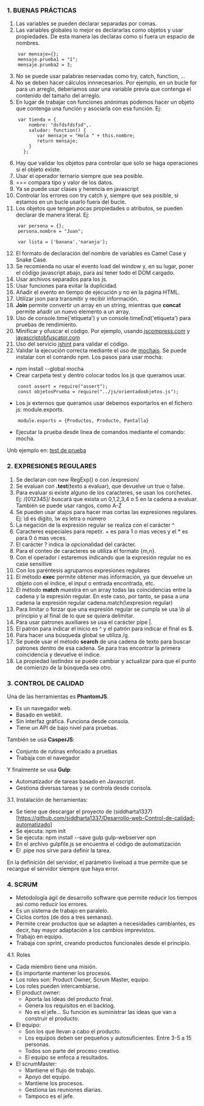 ### 1. BUENAS PRÁCTICAS

1. Las variables se pueden declarar separadas por comas.
2. Las variables globales lo mejor es declararlas como objetos y usar propiedades. De esta manera las declaras como si fuera un espacio de nombres.
```
    var mensaje={};
    mensaje.prueba1 = "1";
    mensaje.prueba2 = 3; 
```
3. No se puede usar palabras reservadas como try, catch, function, ...
4. No se deben hacer cálculos innnecesarios. Por ejemplo, en un bucle for para un arreglo, deberiamos usar una variable previa que contenga el contenido del tamaño del arreglo.
5. En lugar de trabajar con funciones anónimas podemos hacer un objeto que contenga una función y asociarla con esa función. Ej:
```
    var tienda = {
        nombre: "dsfdsfdsfsd",.
        saludar: function() {
           var mensaje = "Hola " + this.nombre;
           return mensaje;
        }
      };
```
6. Hay que validar los objetos para controlar que solo se haga operaciones si el objeto existe.
7. Usar el operador ternario siempre que sea posible.
8. === compara tipo y valor de los datos.
9. Ya se puede usar clases y herencia en javascript
10. Controlar los errores con try catch y, siempre que sea posible, si estamos en un bucle usarlo fuera del bucle.
11. Los objetos que tengan pocas propiedades o atributos, se pueden declarar de manera literal. Ej:
```
    var persona = {};
    persona.nombre = "Juan";
    
    var lista = ['banana','naranja'];
 ```
 12. El formato de declaración del nombre de variables es Camel Case y Snake Case.
 13. Se recomienda no usar el evento load del window y, en su lugar, poner el código javascript abajo, para así tener todo el DOM cargado.
 14. Usar archivos separados para los js.
 15. Usar funciones para evitar la duplicidad.
 16. Añadir el evento en tiempo de ejecución y no en la página HTML.
 17. Utilizar json para transmitir y recibir información. 
 18. **Join** permite convertir un array en un string, mientras que **concat** permite añadir un nuevo elemento a un array.
 19. Uso de console.time('etiqueta') y un console.timeEnd('etiqueta') para pruebas de rendimiento.
 20. Minificar y ofuscar el código. Por ejemplo, usando [jscompress.com](http://jscompress.com) y [javascriptobfuscator.com](https://javascriptobfuscator.com/Javascript-Obfuscator.aspx)
 21. Uso del servicio [jshint](http://jshint.com) para validar el código.
 22. Validar la ejecución correcta mediante el uso de [mochajs](http://mochajs.org). Se puede instalar con el comando npm. Los pasos para usar mocha:
  - npm install --global mocha
  - Crear carpeta test y dentro colocar todos los js que queramos usar.
  ```
      const assert = require("assert");
      const objetosPrueba = require("../js/orientadoobjetos.js");
  ```
  - Los js externos que queramos usar debemos exportarlos en el fichero js: module.exports.
  ```
      module.exports = {Productos, Producto, Pantalla}
  ```
  - Ejecutar la prueba desde línea de comandos mediante el comando: mocha.
  
  Unb ejemplo en: [test de prueba](https://github.com/Asurbanipal1977/javascriptLinkedin/blob/main/test/test1.js)

### 2. EXPRESIONES REGULARES
1. Se declaran con new RegExp() o con /expresion/
2. Se evaluan con **.test**(texto a evaluar), que devuelve un true o false.
3. Para evaluar si existe alguno de los caracteres, se usan los corchetes. Ej: /[012345]/ buscará que exista un 0,1,2,3,4 o 5 en la cadena a evaluar. También se puede usar rangos, como A-Z
4. Se pueden usar atajos para hacer mas cortas las expresiones regulares. Ej: \d es digito, \w es letra o número
5. La negación de la expresión regular se realiza con el carácter ^
6. Caracteres especiales para repetir. + es para 1 o mas veces y el * es para 0 ó mas veces.
7. El carácter ? indica la opcionalidad del carácter.
8. Para el conteo de caracteres se utiliza el formato {m,n}.
9. Con el operador i estaremos indicando que la expresión regular no es case sensitive
10. Con los paréntesis agrupamos expresiones regulares
11. El método **exec** permite obtener mas información, ya que devuelve un objeto con el índice, el input o entrada encontrada, etc.
12. El método **match** muestra en un array todas las coincidencias entre la cadena y la expresión regular. En este caso, por tanto, se pasa a una cadena la expresión regular cadena.match(\expresion regular\)
13. Para limitar o forzar que una expresión regular se cumpla se usa \b al principio y al final de lo que se quiera delimitar.
14. Para usar patrones auxiliares se usa el carácter pipe |.
15. El patrón para indicar el inicio es ^ y el patrón para indicar el final es $.
16. Para hacer una búsqueda global se utiliza /g.
17. Se puede usar el método **search** de una cadena de texto para buscar patrones dentro de esa cadena. Se para tras encontrar la primera coincidencia y devuelve el índice.
18. La propiedad lastIndex se puede cambiar y actualizar para que el punto de comienzo de la búsqueda sea otro.

### 3. CONTROL DE CALIDAD
Una de las herramientas es **PhantomJS**.
- Es un navegador web.
- Basado en webkit.
- Sin interfaz gráfica. Funciona desde consola.
- Tiene un API de bajo nivel para pruebas.

También se usa **CasperJS**:
- Conjunto de rutinas enfocado a pruebas
- Trabaja con el navegador

Y finalmente se usa **Gulp**:
- Automatizador de tareas basado en Javascript.
- Gestiona diversas tareas y se controla desde consola.

3.1. Instalación de herramientas:
- Se tiene que descargar el proyecto de (siddharta1337)[https://github.com/siddharta1337/Desarrollo-web-Control-de-calidad-automatizado]
- Se ejecuta: npm init
- Se ejecuta: npm install --save gulp gulp-webserver opn
- En el archivo gulpfile.js se encuentra el código de automatización
- El .pipe nos sirve para definir la tarea.

En la definición del servidor, el parámetro liveload a true permite que se recargue el servidor siempre que haya error.


### 4. SCRUM
- Metodología ágil de desarrollo software que permite reducir los tiempos así como reducir los errores.
- Es un sistema de trabajo en paralelo.
- Ciclos cortos (de dos a tres semanas).
- Permite crear productos que se adapten a necesidades cambiantes, es decir, hay mayor adaptación a los cambios imprevistos.
- Trabajo en equipo.
- Trabaja con sprint, creando productos funcionales desde el principio.

4.1. Roles
- Cada miembro tiene una misión.
- Es importante mantener los procesos.
- Los roles son: Product Owner, Scrum Master, equipo.
- Los roles pueden intercambiarse.
- El product owner:
  - Aporta las ideas del producto final.
  - Genera los requisitos en el backlog.
  - No es el jefe... Su función es suministrar las ideas que van a construir el producto.
- El equipo:
  - Son los que llevan a cabo el producto.
  - Los equipos deben ser pequeños y autosuficientes. Entre 3-5 a 15 personas.
  - Todos son parte del proceso creativo.
  - El equipo se enfoca a resultados.
- El scrumMaster:
  - Mantiene el flujo de trabajo.
  - Apoyo del equipo.
  - Mantiene los procesos.
  - Gestiona las reuniones diarias.
  - Tampoco es el jefe.




